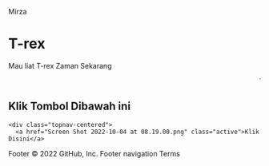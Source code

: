  Mirza
<!DOCTYPE html>
<html>
    <head>
        <title>
            T-rex 
        </title>
        <link rel="stylesheet" type="text/css" href="File.css">
    </head>
   <body>
    <h1> T-rex
    </h1>
    <p>
        Mau liat T-rex Zaman Sekarang
    </p>
        <marquee>T-rex T-rex T-rex T-rex T-rex T-rex T-rex T-rex t-rex t-rex </marquee>
    <h2>Klik Tombol Dibawah ini</h2>
    
  <div class="topnav">

    <div class="topnav-centered">
      <a href="Screen Shot 2022-10-04 at 08.19.00.png" class="active">Klik Disini</a>
 </div>
    </body>
</html>
Footer
© 2022 GitHub, Inc.
Footer navigation
Terms
